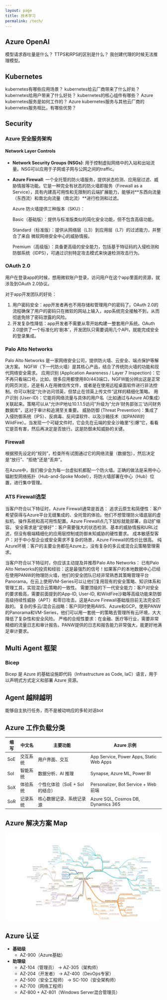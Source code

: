 ```yaml
---
layout: page
title: 技术学习
permalink: /tech/
---
```


## Azure OpenAI
模型请求吞吐量是什么？
TTPS和RPS的区别是什么？
我创建代理的时候无法推理模型。

## Kubernetes
kubernetes有哪些应用场景？
kubernetes给云厂商带来了什么好处？
kubernetes给用户带来了什么好处？
kubernetes的核心组件有哪些？
Azure kubernetes服务是如何工作的？
Azure kubernetes服务与其他云厂商的kubernetes服务相比，有哪些优势？

## Security

### Azure 安全服务架构

#### Network Layer Controls
- **Network Security Groups (NSGs)**: 用于控制虚拟网络中的入站和出站流量。NSG可以应用于子网或子网与公网之间的traffic。
- **Azure Firewall**: 一个全托管的防火墙服务，提供状态检测、应用层过滤、威胁情报等功能。它是一种完全有状态的防火墙即服务（Firewall as a Service），具有内建高可用性和无限制的云端扩展能力，能够对**东西向流量（东西流）和南北向流量（南北流）**进行检测和过滤。

    Azure 防火墙提供三种版本（SKU）：

    Basic（基础版）：提供与标准版类似的简化安全功能，但不包含高级功能。

    Standard（标准版）：提供从网络层（L3）到应用层（L7）的过滤能力，并整合了来自 微软网络安全中心的威胁情报。

    Premium（高级版）：具备更高级的安全能力，包括基于特征码的入侵检测和防御系统（IDPS），可通过识别特定攻击模式来快速检测攻击行为。

### OAuth 2.0
用户在登录app的时候，想用微软账户登录，访问用户在这个app里面的资源，就涉及到OAuth 2.0协议。

对于app开发团队的好处：
1. 用户密码安全：app开发者再也不用存储和管理用户的密码了。OAuth 2.0的流程确保了用户的密码只在微软的网站上输入，app系统完全接触不到，从而彻底免除了密码泄露的风险。
2. 开发复杂性降低：app开发者不需要从零开始构建一整套用户系统。OAuth 2.0提供了一个标准化的‘剧本’，开发团队只需要调用几个API，就能完成安全的登录集成。

### Palo Alto Networks
Palo Alto Networks 是一家网络安全公司，提供防火墙、云安全、端点保护等解决方案。
NGFW（下一代防火墙）是其核心产品，结合了传统防火墙的功能和现代网络安全需求。
应用识别 (Application Awareness / Layer 7 Inspection)：它不再只看端口号。比如，很多应用都使用80/443端口，NGFW能分辨出这是正常的网页浏览，还是有人在用微信传文件，或者是在使用远程桌面软件进行非法控制。你可以制定“允许访问领英，但禁止在领英上传文件”这样的精细化策略。
用户识别 (User-ID)：它能将网络流量与具体的用户名（比如通过与Azure AD集成）关联起来。策略可以从“允许IP地址10.1.1.5访问”升级为“允许‘财务部张三’访问财务数据库”，这对于审计和追溯至关重要。
威胁防御 (Threat Prevention)：集成了入侵防御系统（IPS）、反病毒、反间谍软件、以及沙箱技术（如PANW的WildFire）。当发现一个可疑文件时，它会先在云端的安全沙箱里“引爆”它，看看它是否有害，然后再决定是否放行。这是防御未知威胁的关键。

### Firewall
根据预先设定的“规则”，检查所有试图通过它的网络流量（数据包），然后决定是“放行”、“拒绝”还是“丢弃”。

在Azure中，我们极少会为每一台虚拟机都配一个防火墙。正确的做法是采用中心辐射型网络拓扑（Hub-and-Spoke Model），将防火墙部署在中心（Hub）位置，进行集中管理。

### ATS Firewall选型
当客户符合以下特征时，Azure Firewall通常是首选：
追求云原生和简便性：客户希望获得与Azure平台无缝集成的、全托管的体验。他们不想管理防火墙底层的虚拟机、操作系统和高可用性配置。Azure Firewall点几下鼠标就能部署，自动扩缩容。
安全需求是“足够好”：客户需要强大的状态检测、基本的威胁情报和URL过滤，但没有极端精细化的应用层控制或防御未知威胁的硬性要求。
成本敏感型客户：对于中小型企业或安全需求不复杂的场景，Azure Firewall的性价比很高。
纯Azure环境：客户的主要业务都在Azure上，没有复杂的多云或混合云策略管理需求。

当客户符合以下特征时，你应该主动提及并推荐Palo Alto Networks：
已有Palo Alto Networks的投资和经验：这是最强烈的信号！如果客户的本地数据中心已经在使用PANW的物理防火墙，他们的安全团队已经非常熟悉其策略管理平台Panorama。在云上使用VM-Series可以让他们复用现有的安全策略、知识体系和管理工具，实现混合云策略的一致性。
需要顶级的下一代安全能力：客户对安全的要求极高，需要前面提到的App-ID, User-ID, 和WildFire沙箱等高级功能来防御高级持续性威胁（APT）和零日攻击。这是Azure Firewall基础版目前无法完全匹敌的。
复杂的多云/混合云战略：客户同时使用AWS、Azure和GCP。使用PANW的Panorama和VM-Series，他们可以用一套统一的策略去管理所有云环境，大大降低了复杂性和安全风险。
严格的合规性要求：在金融、医疗等行业，需要非常精细的流量日志和审计报告。PANW提供的日志和报告能力非常强大，能更好地满足审计要求。

## Multi Agent 框架

### Bicep
Bicep 是 Azure 的基础设施即代码（Infrastructure as Code, IaC）语言，用于以声明式方式定义和部署 Azure 资源。

## Agent 越辩越明
能够自主执行任务，而不是被动响应的多轮对话bot


## Azure 工作负载分类 

| 缩写  | 中文名  | 主要功能                 | Azure 示例                                 |
| --- | ---- | -------------------- | ---------------------------------------- |
| SoE | 交互系统 | 用户界面、交互              | App Service, Power Apps, Static Web Apps |
| SoI | 智能系统 | 数据分析、AI 推理           | Synapse, Azure ML, Power BI              |
| SoX | 体验系统 | 个性化体验（SoE + SoI 的结合） | Personalizer, Bot Service + Web 前端       |
| SoR | 记录系统 | 核心数据记录、系统记录源         | Azure SQL, Cosmos DB, Dynamics 365       |

## Azure 解决方案 Map
![Azure 解决方案 Map](/assets/images/solutionmap.png)

## Azure 认证
- **基础级**
    - AZ-900（Azure基础）
- **助理级**
    - AZ-104（管理员） → AZ-305（架构师）
    - AZ-204（开发者） → AZ-400（DevOps专家）
    - AZ-500（安全工程师） → SC-100（安全架构师）
    - AZ-700（网络工程师）
    - AZ-800 + AZ-801（Windows Server混合管理员）


